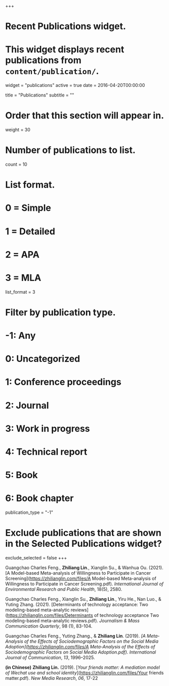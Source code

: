 +++
# Recent Publications widget.
# This widget displays recent publications from `content/publication/`.
widget = "publications"
active = true
date = 2016-04-20T00:00:00

title = "Publications"
subtitle = ""

# Order that this section will appear in.
weight = 30

# Number of publications to list.
count = 10

# List format.
#   0 = Simple
#   1 = Detailed
#   2 = APA
#   3 = MLA
list_format = 3

# Filter by publication type.
# -1: Any
#  0: Uncategorized
#  1: Conference proceedings
#  2: Journal
#  3: Work in progress
#  4: Technical report
#  5: Book
#  6: Book chapter
publication_type = "-1"

# Exclude publications that are shown in the Selected Publications widget?
exclude_selected = false
+++

Guangchao Charles Feng., **Zhiliang Lin**., Xianglin Su., & Wanhua Ou. (2021). [A Model-based Meta-analysis of Willingness to Participate in Cancer Screening](https://zhilianglin.com/files/A Model-based Meta-analysis of Willingness to Participate in Cancer Screening.pdf). *International Journal of Environmental Research and Public Health*, 18(5), 2580.

Guangchao Charles Feng., Xianglin Su., **Zhiliang Lin**., Yiru He., Nan Luo., & Yuting Zhang. (2021). [Determinants of technology acceptance: Two modeling-based meta-analytic reviews](https://zhilianglin.com/files/Determinants of technology acceptance Two modeling-based meta-analytic reviews.pdf). *Journalism & Mass Communication Quarterly*, 98 (1), 83-104.

Guangchao Charles Feng., Yuting Zhang., & **Zhiliang Lin**. (2019). *[A Meta-Analysis of the Effects of Sociodemographic Factors  on the Social Media Adoption](https://zhilianglin.com/files/A Meta-Analysis of the Effects of Sociodemographic Factors on Social Media Adoption.pdf)*. *International Journal of Communication*, *13*, 1996–2025. 

**(in Chinese)** **Zhiliang Lin.** (2019). [*Your friends matter: A mediation model of Wechat use and school identity*](https://zhilianglin.com/files/Your friends matter.pdf). *New Media Research*, *06*, 17-22

